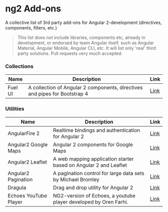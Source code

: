 # ng2 Add-ons

A collective list of 3rd party add-ons for Angular 2-development (directives, components, filters, etc.)

> This list does *not* include libraries, components etc, already in development, or endorsed by team Angular itself, such as Angular Material, Angular Mobile, Angular CLI, etc. It will list only 'real' third party solutions.
   Pull requests very much accepted.
   
### Collections
| Name | Description | Link |
|---|---|---|
| Fuel UI | A collection of Angular 2 components, directives and pipes for Bootstrap 4 | [Link](http://fuelinteractive.github.io/fuel-ui/)|
   
### Utilities
| Name | Description | Link |
|---|---|---|
| AngularFire 2| Realtime bindings and authentication for Angular 2 | [Link](https://angularfire2.com/api/)|
| Angular2 Google Maps | Angular 2 components for Google Maps | [Link](https://angular-maps.com/)|
| Angular2 Leaflet | A web mapping application starter based on Angular 2 and Leaflet | [Link](https://github.com/haoliangyu/angular2-leaflet-starter)|
| Angular2 Pagination | A pagination control for large data sets by Michael Bromley | [Link](http://michaelbromley.github.io/ng2-pagination/)|
| Dragula | Drag and drop utility for Angular 2 | [Link](https://github.com/valor-software/ng2-dragula)|
| Echoes YouTube Player | NG2-version of Echoes, a youtube player developed by Oren Farhi.| [Link](https://github.com/orizens/echoes-ng2)| 


